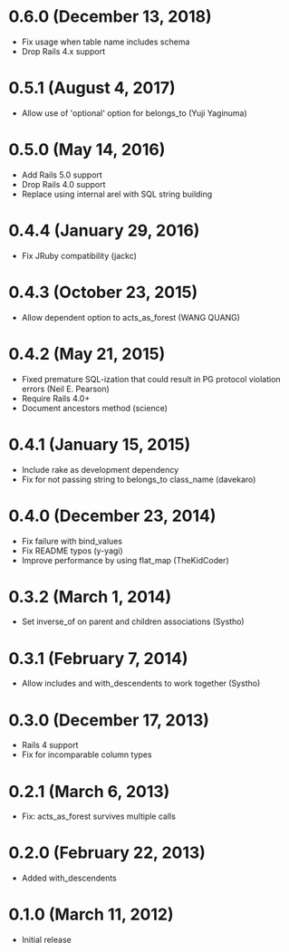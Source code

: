 # 0.6.0 (December 13, 2018)

* Fix usage when table name includes schema
* Drop Rails 4.x support

# 0.5.1 (August 4, 2017)

* Allow use of 'optional' option for belongs_to (Yuji Yaginuma)

# 0.5.0 (May 14, 2016)

* Add Rails 5.0 support
* Drop Rails 4.0 support
* Replace using internal arel with SQL string building

# 0.4.4 (January 29, 2016)

* Fix JRuby compatibility (jackc)

# 0.4.3 (October 23, 2015)

* Allow dependent option to acts_as_forest (WANG QUANG)

# 0.4.2 (May 21, 2015)

* Fixed premature SQL-ization that could result in PG protocol violation errors (Neil E. Pearson)
* Require Rails 4.0+
* Document ancestors method (science)

# 0.4.1 (January 15, 2015)

* Include rake as development dependency
* Fix for not passing string to belongs_to class_name (davekaro)

# 0.4.0 (December 23, 2014)

* Fix failure with bind_values
* Fix README typos (y-yagi)
* Improve performance by using flat_map (TheKidCoder)

# 0.3.2 (March 1, 2014)

* Set inverse_of on parent and children associations (Systho)

# 0.3.1 (February 7, 2014)

* Allow includes and with_descendents to work together (Systho)

# 0.3.0 (December 17, 2013)

* Rails 4 support
* Fix for incomparable column types

# 0.2.1 (March 6, 2013)

* Fix: acts_as_forest survives multiple calls

# 0.2.0 (February 22, 2013)

* Added with_descendents

# 0.1.0 (March 11, 2012)

* Initial release
